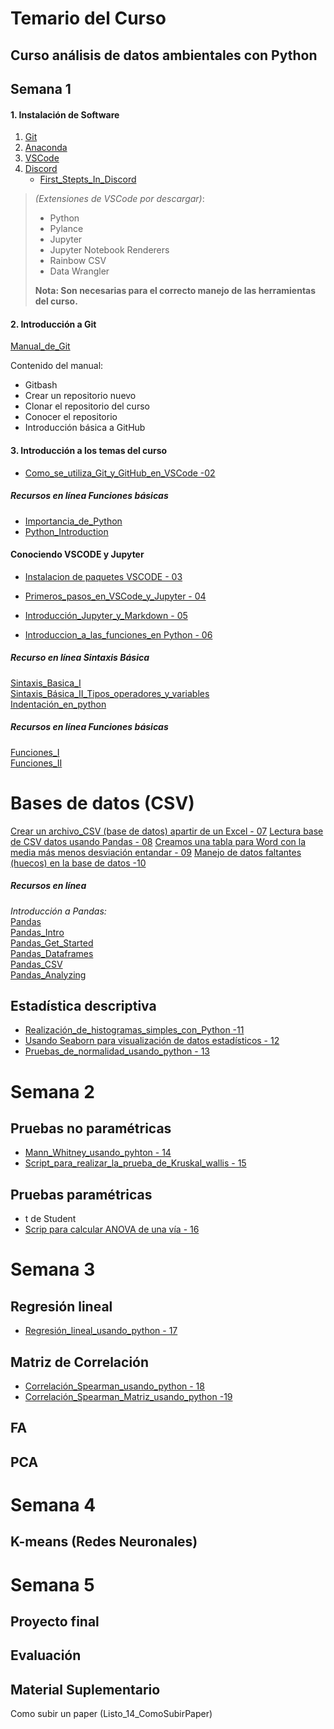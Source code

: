 # Temario del Curso

## Curso análisis de datos ambientales con Python

## Semana 1

#### 1. Instalación de Software  
1. [Git](https://git-scm.com/)  
2. [Anaconda](https://www.anaconda.com/)  
3. [VSCode](https://code.visualstudio.com/)
4. [Discord](https://discord.com/)
   - [First_Stepts_In_Discord](https://www.youtube.com/watch?v=TGczdpowARw)

>*(Extensiones de VSCode por descargar)*:  
>   - Python  
>   - Pylance  
>   - Jupyter  
>   - Jupyter Notebook Renderers  
>   - Rainbow CSV  
>   - Data Wrangler  
>
>**Nota: Son necesarias para el correcto manejo de las herramientas del curso.**

#### 2. Introducción a Git  
[Manual_de_Git](https://github.com/gilbertoCM/Modelab-Python/tree/a9a01229b48782b75a2381d7e04c7f5e52405db4/manuals/git_manuals)

Contenido del manual:
   - Gitbash  
   - Crear un repositorio nuevo  
   - Clonar el repositorio del curso  
   - Conocer el repositorio  
   - Introducción básica a GitHub  

#### 3. Introducción a los temas del curso  
- [Como_se_utiliza_Git_y_GitHub_en_VSCode -02](https://youtu.be/JBnAnVUyRyE?si=5n5KEK7E6Xx8TdtT)


##### Recursos en línea Funciones básicas 
- [Importancia_de_Python](https://www.youtube.com/watch?v=Rv910T1BJUw)  
- [Python_Introduction](https://youtu.be/xkZMUX_oQX4?si=C9e3thBStqIlRfy3)

#### Conociendo VSCODE y Jupyter  
- [Instalacion de paquetes VSCODE - 03](https://youtu.be/fj7_qAt9Cxc)

- [Primeros_pasos_en_VSCode_y_Jupyter - 04](https://youtu.be/SkmbKHlhWzk?si=5BHd_CPiyEE5zqsW)
- [Introducción_Jupyter_y_Markdown - 05](https://youtu.be/2D8_KRcl7lk?si=Sdl4vInf8tKDyw6-)  
- [Introduccion_a_las_funciones_en Python - 06](https://youtu.be/AZjntBatVxw)  

##### Recurso en línea Sintaxis Básica  
[Sintaxis_Basica_I](https://youtu.be/yppT6GPZMyo?si=1IyQs0r0fanB4ioj)  
[Sintaxis_Básica_II_Tipos_operadores_y_variables](https://youtu.be/u4I9PqhqCo8?si=TAC1VbSKIgvXk08g)  
[Indentación_en_python](https://youtube.com/shorts/YgFDbALg4D4?si=cx4neahOT3YPQxOo)


##### Recursos en línea Funciones básicas  
[Funciones_I](https://youtu.be/VY448UWAQ_0?si=vA94xI7qFzEE0EMc)  
[Funciones_II](https://youtu.be/vawEHhV_HFA?si=WqGEZehuBaaExwV4)

# Bases de datos (CSV)

[Crear un archivo_CSV (base de datos) apartir de un Excel - 07](https://youtu.be/tQk3RCiuzyY?si=zj15ehJZgdNOWDS0)
[Lectura base de CSV datos usando Pandas - 08](https://youtu.be/_hbih-yofKk)
[Creamos una tabla para Word con la media más menos desviación entandar - 09](https://youtu.be/CJQL5IDZVsM)
[Manejo de datos faltantes (huecos) en la base de datos -10](https://youtu.be/JisDAKzMnA4)  

##### Recursos en línea
*Introducción a Pandas:*  
[Pandas](https://www.w3schools.com/python/pandas/default.asp)  
[Pandas_Intro](https://www.w3schools.com/python/pandas/pandas_intro.asp)  
[Pandas_Get_Started](https://www.w3schools.com/python/pandas/pandas_getting_started.asp)  
[Pandas_Dataframes](https://www.w3schools.com/python/pandas/pandas_dataframes.asp)  
[Pandas_CSV](https://www.w3schools.com/python/pandas/pandas_csv.asp)  
[Pandas_Analyzing](https://www.w3schools.com/python/pandas/pandas_analyzing.asp)

## Estadística descriptiva 
- [Realización_de_histogramas_simples_con_Python -11](https://youtu.be/9RIdWyRpdTo)
- [Usando Seaborn para visualización de datos estadísticos - 12](https://youtu.be/xW3TIMh04I4)
- [Pruebas_de_normalidad_usando_python - 13](https://youtu.be/-JeP6bDTMJQ)


# Semana 2

## Pruebas no paramétricas
- [Mann_Whitney_usando_pyhton - 14](https://youtu.be/Zyg5NM_wFOY)
- [Script_para_realizar_la_prueba_de_Kruskal_wallis - 15](https://youtu.be/0ghPkCibjw4?si=cwd9cEg3T7brVfq6)

## Pruebas paramétricas
- t de Student  
- [Scrip para calcular ANOVA de una vía - 16](https://youtu.be/pCBKvoPNRzs)
 

# Semana 3
## Regresión lineal 
- [Regresión_lineal_usando_python - 17](https://youtu.be/EYyBxGvu1AY) 

## Matriz de Correlación
- [Correlación_Spearman_usando_python - 18](https://youtu.be/VWQCudeG7lA)
- [Correlación_Spearman_Matriz_usando_python -19](https://youtu.be/Xxsvw-vn1ss)

## FA  
## PCA  

# Semana 4
## K-means (Redes Neuronales)

# Semana 5
## Proyecto final  
## Evaluación
## Material Suplementario
Como subir un paper (Listo_14_ComoSubirPaper)
